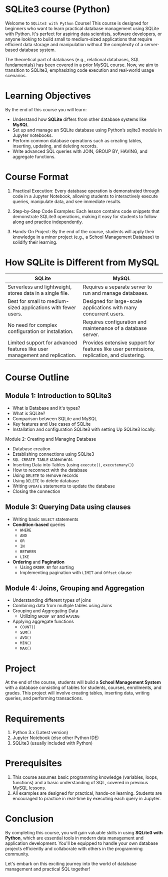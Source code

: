 # SQLite3 course (Python)

Welcome to `SQLite3 with Python` Course! This course is designed for beginners who want to learn practical database management using SQLite with Python. It's perfect for aspiring data scientists, software developers, or anyone looking to build small to medium-sized applications that require efficient data storage and manipulation without the complexity of a server-based database system.

The theoretical part of databases (e.g., relational databases, SQL fundamentals) has been covered in a prior MySQL course. Now, we aim to transition to SQLite3, emphasizing code execution and real-world usage scenarios.

# Learning Objectives

By the end of this course you will learn:

- Understand how **SQLite** differs from other database systems like **MySQL**.
- Set up and manage an SQLite database using Python’s sqlite3 module in Jupyter notebooks.
- Perform common database operations such as creating tables, inserting, updating, and deleting records.
- Write advanced SQL queries with JOIN, GROUP BY, HAVING, and aggregate functions.

# Course Format

1. Practical Execution: Every database operation is demonstrated through code in a Jupyter Notebook, allowing students to interactively execute queries, manipulate data, and see immediate results.
   
2. Step-by-Step Code Examples: Each lesson contains code snippets that demonstrate SQLite3 operations, making it easy for students to follow along and practice independently.
   
3. Hands-On Project: By the end of the course, students will apply their knowledge in a minor project (e.g., a School Management Database) to solidify their learning.

# How SQLite is Different from MySQL

| **SQLite**                                                | **MySQL**                                                         |
|-----------------------------------------------------------|--------------------------------------------------------------------|
| Serverless and lightweight, stores data in a single file. | Requires a separate server to run and manage databases.            |
| Best for small to medium-sized applications with fewer users. | Designed for large-scale applications with many concurrent users.   |
| No need for complex configuration or installation.         | Requires configuration and maintenance of a database server.       |
| Limited support for advanced features like user management and replication. | Provides extensive support for features like user permissions, replication, and clustering. |

# Course Outline

## Module 1: Introduction to SQLite3
- What is Database and it's types?
- What is SQLite?
- Comparison between SQLite and MySQL
- Key features and Use cases of SQLite
- Installation and configuration SQLite3 with setting Up SQLite3 locally.

Module 2: Creating and Managing Database
- Database creation
- Establishing connections using SQLite3
- `SQL CREATE TABLE` statements
- Inserting Data into Tables (using `execute()`, `executemany()`)
- How to reconnect with the database
- Using `DELETE` to remove records
- Using `DELETE` to delete database
- Writing `UPDATE` statements to update the database
- Closing the connection

## Module 3: Querying Data using clauses
- Writing basic `SELECT` statements
- **Condition-based** queries
  - `WHERE`
  - `AND`
  - `OR`
  - `IN`
  - `BETWEEN`
  - `LIKE`
- **Ordering** and **Pagination**
  - Using `ORDER BY` for sorting
  - Implementing pagination with `LIMIT` and `Offset` clause

## Module 4: Joins, Grouping and Aggregation
- Understanding different types of joins
- Combining data from multiple tables using Joins
- Grouping and Aggregating Data
  - Utilizing `GROUP BY` and `HAVING`
- Applying aggregate functions
  - `COUNT()`
  - `SUM()`
  - `AVG()`
  - `MIN()`
  - `MAX()`

# Project
At the end of the course, students will build a **School Management System** with a database consisting of tables for students, courses, enrollments, and grades. This project will involve creating tables, inserting data, writing queries, and performing transactions.

# Requirements
1. Python 3.x (Latest version)
2. Jupyter Notebook (else other Python IDE)
3. SQLite3 (usually included with Python)

# Prerequisites
1. This course assumes basic programming knowledge (variables, loops, functions) and a basic understanding of SQL, covered in previous MySQL lessons.
2. All examples are designed for practical, hands-on learning. Students are encouraged to practice in real-time by executing each query in Jupyter.

# Conclusion
By completing this course, you will gain valuable skills in using **SQLite3 with Python**, which are essential tools in modern data management and application development. You'll be equipped to handle your own database projects efficiently and collaborate with others in the programming community.

Let's embark on this exciting journey into the world of database management and practical SQL together!
